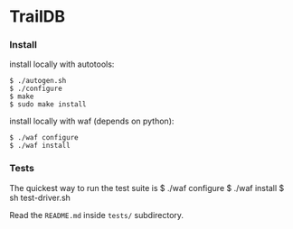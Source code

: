 # TrailDB

### Install

install locally with autotools:

    $ ./autogen.sh
    $ ./configure
    $ make
    $ sudo make install

install locally with waf (depends on python):

    $ ./waf configure
    $ ./waf install

### Tests

The quickest way to run the test suite is
    $ ./waf configure
    $ ./waf install
    $ sh test-driver.sh

Read the `README.md` inside `tests/` subdirectory.
